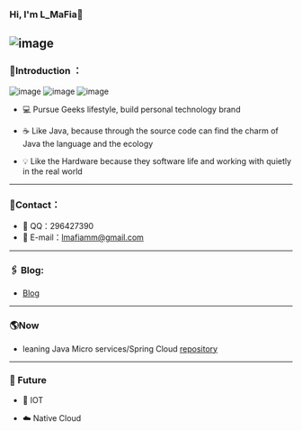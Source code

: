 ### Hi, I'm L_MaFia👋
![image](https://user-images.githubusercontent.com/2780145/172943108-beb1fb36-3195-4b1a-8d14-cbba8d0400ea.gif)
---
### 🗿Introduction ：
![image](https://img.shields.io/badge/dynamic/json?url=https%3A%2F%2Fapi.spencerwoo.com%2Fsubstats%2F%3Fsource%3Dbilibili%26queryKey%3D265527861&label=bilibili%20fans&query=%24.data.totalSubs&logo=bilibili)
![image](https://img.shields.io/github/followers/lmafia?logo=github)
![image](https://img.shields.io/badge/Link-996.icu-red.svg)

- 💻 Pursue Geeks lifestyle, build personal technology brand
<!-- 追求极客人生、打造个人技术品牌  -->
- ☕️ Like Java, because through the source code can find the charm of Java the language and the ecology
<!-- 喜欢 Java, 因为通过源码能发现了java这门语言和生态的魅力 -->
- 💡 Like the Hardware because they software life and working with quietly in the real world
<!-- 喜欢 Hardware, 因为它们软件生命, 并与在现实世界默默工作 -->

<!-- ![](https://github-readme-stats.vercel.app/api?username=lmafia&show_icons=true&hide_title=false&theme=onedark) -->

<!-- ![](https://github-readme-stats.vercel.app/api/top-langs/?username=lmafia&layout=compact&hide=Assembly&theme=ayu-mirage) -->


---
### 📝Contact：

- 📡 QQ：296427390
- 📧 E-mail：lmafiamm@gmail.com

---
### 🖇 Blog:

- [Blog](https://blog.csdn.net/weixin_41974269)

---
### 🌎Now
- leaning Java Micro services/Spring Cloud  [repository](https://github.com/lmafia/spring-cloud-technology)

---
### 🧔 Future

<!-- - 走进物联网行业，把现实世界的各种设备都管理起来是多么有趣～ -->
<!-- - 进一步研究☁️云原生, 学习服务治理相关, 让服务模块化, 易监控, 让软件更安全可靠～ -->
- 🔌 IOT

- ☁️ ️Native Cloud



